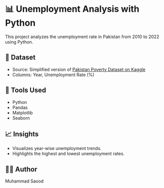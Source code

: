 
# 📊 Unemployment Analysis with Python

This project analyzes the unemployment rate in Pakistan from 2010 to 2022 using Python.

## 📁 Dataset
- Source: Simplified version of [Pakistan Poverty Dataset on Kaggle](https://www.kaggle.com/datasets/ak0212/pakistan-poverty)
- Columns: Year, Unemployment Rate (%)

## 🧰 Tools Used
- Python
- Pandas
- Matplotlib
- Seaborn

## 📈 Insights
- Visualizes year-wise unemployment trends.
- Highlights the highest and lowest unemployment rates.

## 🧑‍💻 Author
Muhammad Saood
